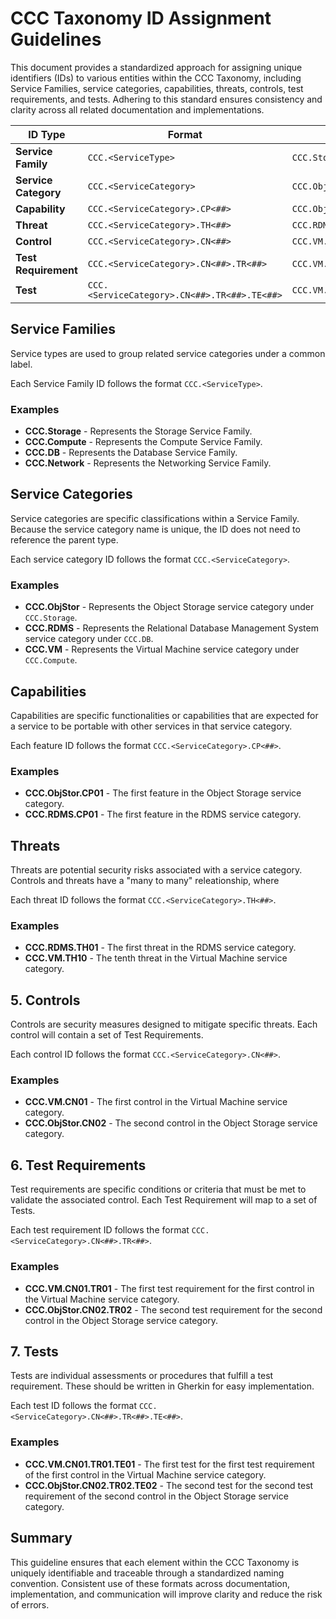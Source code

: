 # CCC Taxonomy ID Assignment Guidelines

This document provides a standardized approach for assigning unique identifiers (IDs) to various entities within the CCC Taxonomy, including Service Families, service categories, capabilities, threats, controls, test requirements, and tests. Adhering to this standard ensures consistency and clarity across all related documentation and implementations.

| **ID Type**          | **Format**                                  | **Example**            |
| -------------------- | ------------------------------------------- | ---------------------- |
| **Service Family**   | `CCC.<ServiceType>`                         | `CCC.Storage`          |
| **Service Category** | `CCC.<ServiceCategory>`                     | `CCC.ObjStor`          |
| **Capability**       | `CCC.<ServiceCategory>.CP<##>`               | `CCC.ObjStor.CP01`      |
| **Threat**           | `CCC.<ServiceCategory>.TH<##>`              | `CCC.RDMS.TH01`        |
| **Control**          | `CCC.<ServiceCategory>.CN<##>`               | `CCC.VM.CN01`           |
| **Test Requirement** | `CCC.<ServiceCategory>.CN<##>.TR<##>`        | `CCC.VM.CN01.TR01`      |
| **Test**             | `CCC.<ServiceCategory>.CN<##>.TR<##>.TE<##>` | `CCC.VM.CN01.TR01.TE01` |

## Service Families

Service types are used to group related service categories under a common label.

Each Service Family ID follows the format `CCC.<ServiceType>`.

### Examples

- **CCC.Storage** - Represents the Storage Service Family.
- **CCC.Compute** - Represents the Compute Service Family.
- **CCC.DB** - Represents the Database Service Family.
- **CCC.Network** - Represents the Networking Service Family.

## Service Categories

Service categories are specific classifications within a Service Family. Because the service category name is unique, the ID does not need to reference the parent type.

Each service category ID follows the format `CCC.<ServiceCategory>`.

### Examples

- **CCC.ObjStor** - Represents the Object Storage service category under `CCC.Storage`.
- **CCC.RDMS** - Represents the Relational Database Management System service category under `CCC.DB`.
- **CCC.VM** - Represents the Virtual Machine service category under `CCC.Compute`.

## Capabilities

Capabilities are specific functionalities or capabilities that are expected for a service to be portable with other services in that service category.

Each feature ID follows the format `CCC.<ServiceCategory>.CP<##>`.

### Examples

- **CCC.ObjStor.CP01** - The first feature in the Object Storage service category.
- **CCC.RDMS.CP01** - The first feature in the RDMS service category.

## Threats

Threats are potential security risks associated with a service category.
Controls and threats have a "many to many" releationship, where

Each threat ID follows the format `CCC.<ServiceCategory>.TH<##>`.

### Examples

- **CCC.RDMS.TH01** - The first threat in the RDMS service category.
- **CCC.VM.TH10** - The tenth threat in the Virtual Machine service category.

## 5. Controls

Controls are security measures designed to mitigate specific threats.
Each control will contain a set of Test Requirements.

Each control ID follows the format `CCC.<ServiceCategory>.CN<##>`.

### Examples

- **CCC.VM.CN01** - The first control in the Virtual Machine service category.
- **CCC.ObjStor.CN02** - The second control in the Object Storage service category.

## 6. Test Requirements

Test requirements are specific conditions or criteria that must be met to validate the associated control.
Each Test Requirement will map to a set of Tests.

Each test requirement ID follows the format `CCC.<ServiceCategory>.CN<##>.TR<##>`.

### Examples

- **CCC.VM.CN01.TR01** - The first test requirement for the first control in the Virtual Machine service category.
- **CCC.ObjStor.CN02.TR02** - The second test requirement for the second control in the Object Storage service category.

## 7. Tests

Tests are individual assessments or procedures that fulfill a test requirement. These should be written in Gherkin for easy implementation.

Each test ID follows the format `CCC.<ServiceCategory>.CN<##>.TR<##>.TE<##>`.

### Examples

- **CCC.VM.CN01.TR01.TE01** - The first test for the first test requirement of the first control in the Virtual Machine service category.
- **CCC.ObjStor.CN02.TR02.TE02** - The second test for the second test requirement of the second control in the Object Storage service category.

## Summary

This guideline ensures that each element within the CCC Taxonomy is uniquely identifiable and traceable through a standardized naming convention. Consistent use of these formats across documentation, implementation, and communication will improve clarity and reduce the risk of errors.
